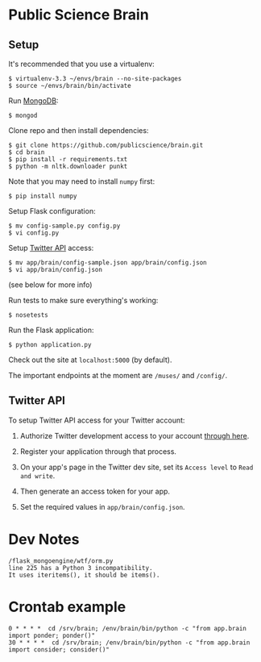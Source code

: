 Public Science Brain
====================

## Setup
It's recommended that you use a virtualenv:
```
$ virtualenv-3.3 ~/envs/brain --no-site-packages
$ source ~/envs/brain/bin/activate
```

Run [MongoDB](http://www.mongodb.org/downloads):
```
$ mongod
```

Clone repo and then install dependencies:
```
$ git clone https://github.com/publicscience/brain.git
$ cd brain
$ pip install -r requirements.txt
$ python -m nltk.downloader punkt
```

Note that you may need to install `numpy` first:
```
$ pip install numpy
```

Setup Flask configuration:
```
$ mv config-sample.py config.py
$ vi config.py
```

Setup [Twitter API](https://dev.twitter.com/apps) access:
```
$ mv app/brain/config-sample.json app/brain/config.json
$ vi app/brain/config.json
```
(see below for more info)

Run tests to make sure everything's working:
```
$ nosetests
```

Run the Flask application:
```
$ python application.py
```

Check out the site at `localhost:5000` (by default).

The important endpoints at the moment are `/muses/` and `/config/`.


## Twitter API
To setup Twitter API access for your Twitter account:

1. Authorize Twitter development access to your account [through
   here](https://dev.twitter.com/apps).

2. Register your application through that process.

3. On your app's page in the Twitter dev site, set its `Access level` to
   `Read and write`.

4. Then generate an access token for your app.

5. Set the required values in `app/brain/config.json`.


Dev Notes
=========

```
/flask_mongoengine/wtf/orm.py
line 225 has a Python 3 incompatibility.
It uses iteritems(), it should be items().
```

Crontab example
===============

```
0 * * * *  cd /srv/brain; /env/brain/bin/python -c "from app.brain import ponder; ponder()"
30 * * * *  cd /srv/brain; /env/brain/bin/python -c "from app.brain import consider; consider()"
```